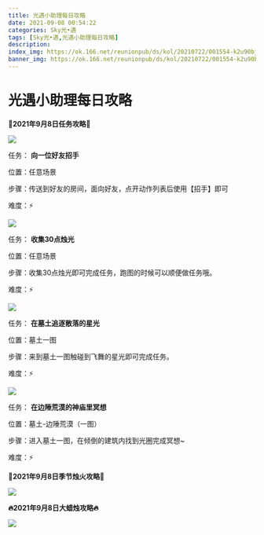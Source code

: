 ```yaml
---
title: 光遇小助理每日攻略
date: 2021-09-08 00:54:22
categories: Sky光•遇
tags: [Sky光•遇,光遇小助理每日攻略]
description: 
index_img: https://ok.166.net/reunionpub/ds/kol/20210722/001554-k2u90bj7ay.png?imageView&thumbnail=600x0&type=jpg
banner_img: https://ok.166.net/reunionpub/ds/kol/20210722/001554-k2u90bj7ay.png?imageView&thumbnail=600x0&type=jpg
---
```

# 光遇小助理每日攻略
  

**👑2021年9月8日任务攻略👑**

![](https://ok.166.net/reunionpub/ds/kol/20210908/000625-w4t8dqnp07.png)

任务： **向一位好友招手**

位置：任意场景

步骤：传送到好友的房间，面向好友，点开动作列表后使用【招手】即可

难度：⚡

![](https://ok.166.net/reunionpub/ds/kol/20210908/000545-wu7y0t3mfs.png)

任务： **收集30点烛光**

位置：任意场景

步骤：收集30点烛光即可完成任务，跑图的时候可以顺便做任务哦。

难度：⚡

![](https://ok.166.net/reunionpub/ds/kol/20210908/000729-drlpe1ok5h.png)

任务： **在墓土追逐散落的星光**

位置：墓土一图

步骤：来到墓土一图触碰到飞舞的星光即可完成任务。

难度：⚡

![](https://ok.166.net/reunionpub/ds/kol/20210908/000800-lktsp2mows.png)

任务： **在边陲荒漠的神庙里冥想**

位置：墓土-边陲荒漠（一图）

步骤：进入墓土一图，在倾倒的建筑内找到光圈完成冥想~

难度：⚡

 **🌹2021年9月8日季节烛火攻略🌹**

![](https://ok.166.net/reunionpub/ds/kol/20210908/001031-uz98emq31h.png)

  

 **🔥2021年9月8日大蜡烛攻略🔥**

![](https://ok.166.net/reunionpub/ds/kol/20210908/001232-cv7l94og5w.png)

  

